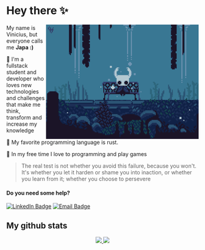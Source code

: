 # Hey there ✨

<img src="codedata.gif" align="right" width="400"/>

My name is Vinicius, but everyone calls me **Japa :)**

📱 I'm a fullstack student and developer who loves new technologies and challenges that make me think, transform and increase my knowledge

🔮 My favorite programming language is rust.

🌵 In my free time I love to programming and play games

>The real test is not whether you avoid this failure, because you won't. It's whether you let it harden or shame you into inaction, or whether you learn from it; whether you choose to persevere

#### Do you need some help?

[![LinkedIn Badge](https://img.shields.io/badge/-Linkedin-blueviolet?style=flat&logo=linkedin&logoColor=white)](https://www.linkedin.com/in/vinicius-sakai/) [![Email Badge](https://img.shields.io/badge/Email-vinicius.sakai@tuta.io-blueviolet)](mailto:vinicius.sakai@tuta.io) 


## My github stats

<div align="center">
  <a href="https://github.com/viniciussakai">
  <img height="180em" src="https://github-readme-stats-sigma-five.vercel.app/api?username=s4kai&show_icons=true&count_private=true&line_height=30&theme=dark"/>
  <img height="180em" src="https://github-readme-stats-sigma-five.vercel.app/api/top-langs/?username=s4kai&layout=compact&theme=dark"/>
  </a>
</div>
